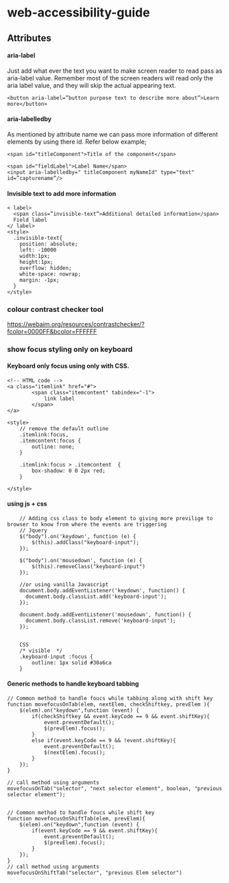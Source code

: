 # web-accessibility-guide

## Attributes
#### aria-label
Just add what ever the text you want to make screen reader to read pass as aria-label value. Remember most of the screen readers will read only the aria label value, and they will skip the actual appearing text.

	<button aria-label=”button purpose text to describe more about”>Learn more</button>


#### aria-labelledby

As mentioned by attribute name we can pass more information of different elements by using there id. Refer below example;
    
    <span id="titleComponent">Title of the component</span>

    <span id="fieldLabel">Label Name</span>
    <input aria-labelledby=" titleComponent myNameId" type="text" id=”capturename”/>

#### Invisible text to add more information 
    < label>
      <span class=”invisible-text”>Additional detailed information</span>
      Field label
    </ label>
    <style>
      .invisible-text{
        position: absolute;
        left: -10000
        width:1px;
        height:1px;
        overflow: hidden;
        white-space: nowrap;
        margin: -1px;
      }
    </style>



### colour contrast checker tool
https://webaim.org/resources/contrastchecker/?fcolor=0000FF&bcolor=FFFFFF


### show focus styling only on keyboard 
#### Keyboard only focus using only  with CSS. 
	<!-- HTML code -->
	<a class="itemlink" href="#">
    		<span class="itemcontent" tabindex="-1">
        		link label
    		</span>
	</a>

	<style>
		// remove the default outline
		.itemlink:focus,
		.itemcontent:focus {
		    outline: none;
		}

		.itemlink:focus > .itemcontent  {
		    box-shadow: 0 0 2px red;
		} 

	</style>



#### using js + css
        // Adding css class to body element to giving more previlige to browser to know from where the events are triggering
        // Jquery
        $("body").on('keydown', function (e) {
            $(this).addClass("keyboard-input");
        });

        $("body").on('mousedown', function (e) {
            $(this).removeClass("keyboard-input")
        });
        
        //or using vanilla Javascript        
        document.body.addEventListener('keydown', function() {
          document.body.classList.add('keyboard-input');
        });

        document.body.addEventListener('mousedown', function() {
          document.body.classList.remove('keyboard-input');
        });


        CSS
        /* visible  */
        .keyboard-input :focus {
            outline: 1px solid #30a6ca
        }


#### Generic methods to handle keyboard tabbing
	// Common method to handle foucs while tabbing along with shift key
	function movefocusOnTab(elem, nextElem, checkShiftkey, prevElem ){
		$(elem).on("keydown",function (event) {
			if(checkShiftkey && event.keyCode == 9 && event.shiftKey){
				event.preventDefault();
				$(prevElem).focus();
			}
			else if(event.keyCode == 9 && !event.shiftKey){
				event.preventDefault();
				$(nextElem).focus();
			}
		});
	}

	// call method using arguments
	movefocusOnTab("selector", "next selector element", boolean, "previous selector element");


	// Common method to handle foucs while shift key
	function movefocusOnShiftTab(elem, prevElem){
		$(elem).on("keydown",function (event) {
			if(event.keyCode == 9 && event.shiftKey){
				event.preventDefault();
				$(prevElem).focus();
			}
		});
	}
	// call method using arguments
	movefocusOnShiftTab("selector", "previous Elem selector")





